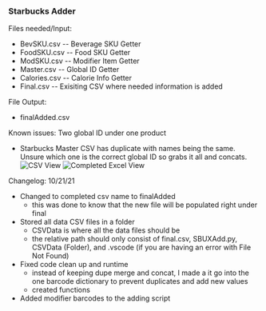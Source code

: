 ### Starbucks Adder 
Files needed/Input:
- BevSKU.csv
-- Beverage SKU Getter
- FoodSKU.csv
-- Food SKU Getter
- ModSKU.csv
-- Modifier Item Getter
- Master.csv
-- Global ID Getter
- Calories.csv
-- Calorie Info Getter
- Final.csv
-- Exisiting CSV where needed information is added

File Output:
- finalAdded.csv

Known issues:
Two global ID under one product
- Starbucks Master CSV has duplicate with names being the same. Unsure which one is the correct global ID so grabs it all and concats.
![CSV View](https://i.imgur.com/Hp9og3A.png)
![Completed Excel View](https://i.imgur.com/IsAMhRG.png)

Changelog:
10/21/21
- Changed to completed csv name to finalAdded
  - this was done to know that the new file will be populated right under final
- Stored all data CSV files in a folder 
  - CSVData is where all the data files should be
  - the relative path should only consist of final.csv, SBUXAdd.py, CSVData (Folder), and .vscode (if you are having an error with File Not Found)
- Fixed code clean up and runtime 
  - instead of keeping dupe merge and concat, I made a it go into the one barcode dictionary to prevent duplicates and add new values
  - created functions
- Added modifier barcodes to the adding script
